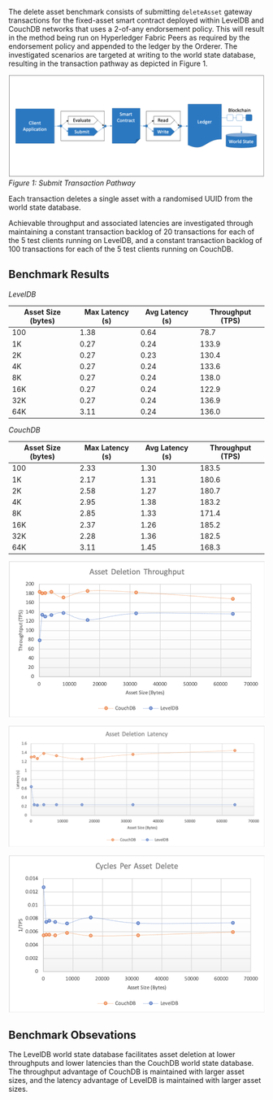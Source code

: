 The delete asset benchmark consists of submitting `deleteAsset` gateway transactions for the fixed-asset smart contract deployed within LevelDB and CouchDB networks that uses a 2-of-any endorsement policy. This will result in the method being run on Hyperledger Fabric Peers as required by the endorsement policy and appended to the ledger by the Orderer. The investigated scenarios are targeted at writing to the world state database, resulting in the transaction pathway as depicted in Figure 1.

![submit contract create pathway](../../../../../diagrams/TransactionRoute_Submit.png)*Figure 1: Submit Transaction Pathway*

Each transaction deletes a single asset with a randomised UUID from the world state database.

Achievable throughput and associated latencies are investigated through maintaining a constant transaction backlog of 20 transactions for each of the 5 test clients running on LevelDB, and a constant transaction backlog of 100 transactions for each of the 5 test clients running on CouchDB.

## Benchmark Results
*LevelDB*

| Asset Size (bytes) | Max Latency (s) | Avg Latency (s) | Throughput (TPS) |
| ------------------ | --------------- | --------------- | ---------------- |
| 100 | 1.38 | 0.64 | 78.7 |
| 1K | 0.27 | 0.24 | 133.9 |
| 2K | 0.27 | 0.23 | 130.4 |
| 4K | 0.27 | 0.24 | 133.6 |
| 8K | 0.27 | 0.24 | 138.0 |
| 16K | 0.27 | 0.24 | 122.9 |
| 32K | 0.27 | 0.24 | 136.9 |
| 64K | 3.11 | 0.24 | 136.0 |

*CouchDB*

| Asset Size (bytes) | Max Latency (s) | Avg Latency (s) | Throughput (TPS) |
| ------------------ | --------------- | --------------- | ---------------- |
| 100 | 2.33 | 1.30 | 183.5 |
| 1K | 2.17 | 1.31 | 180.6 |
| 2K | 2.58 | 1.27 | 180.7 |
| 4K | 2.95 | 1.38 | 183.2 |
| 8K | 2.85 | 1.33 | 171.4 |
| 16K | 2.37 | 1.26 | 185.2 |
| 32K | 2.28 | 1.36 | 182.5 |
| 64K | 3.11 | 1.45 | 168.3 |

![submit fabric tps performance](../../../../../charts/2.0.0/nodeJS/nodeSDK/deleteAsset/DeleteAssetTPS.png)

![submit fabric latency performance](../../../../../charts/2.0.0/nodeJS/nodeSDK/deleteAsset/DeleteAssetLatency.png)

![submit fabric cycles performance](../../../../../charts/2.0.0/nodeJS/nodeSDK/deleteAsset/DeleteAssetCycles.png)

## Benchmark Obsevations
The LevelDB world state database facilitates asset deletion at lower throughputs and lower latencies than the CouchDB world state database. The throughput advantage of CouchDB is maintained with larger asset sizes, and the latency advantage of LevelDB is maintained with larger asset sizes.